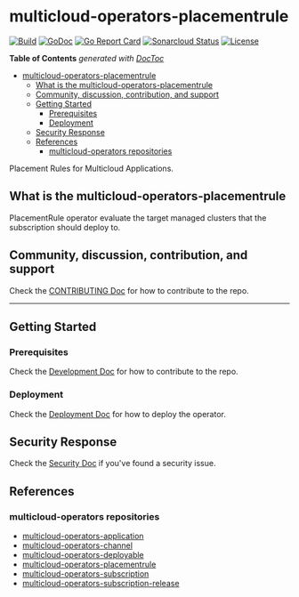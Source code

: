 # multicloud-operators-placementrule 

[![Build](https://api.travis-ci.com/stolostron/multicloud-operators-placementrule.svg?branch=main)](https://api.travis-ci.com/stolostron/multicloud-operators-placementrule.svg?branch=main)
[![GoDoc](https://godoc.org/github.com/stolostron/multicloud-operators-placementrule?status.svg)](https://godoc.org/github.com/stolostron/multicloud-operators-placementrule)
[![Go Report Card](https://goreportcard.com/badge/github.com/stolostron/multicloud-operators-placementrule)](https://goreportcard.com/report/github.com/stolostron/multicloud-operators-placementrule)
[![Sonarcloud Status](https://sonarcloud.io/api/project_badges/measure?project=open-cluster-management_multicloud-operators-placementrule&metric=coverage)](https://sonarcloud.io/api/project_badges/measure?project=open-cluster-management_multicloud-operators-placementrule&metric=coverage)
[![License](https://img.shields.io/:license-apache-blue.svg)](http://www.apache.org/licenses/LICENSE-2.0.html)

<!-- START doctoc generated TOC please keep comment here to allow auto update -->
<!-- DON'T EDIT THIS SECTION, INSTEAD RE-RUN doctoc TO UPDATE -->
**Table of Contents**  *generated with [DocToc](https://github.com/thlorenz/doctoc)*

- [multicloud-operators-placementrule](#multicloud-operators-placementrule)
    - [What is the multicloud-operators-placementrule](#what-is-the-multicloud-operators-placementrule)
    - [Community, discussion, contribution, and support](#community-discussion-contribution-and-support)
    - [Getting Started](#getting-started)
        - [Prerequisites](#prerequisites)
        - [Deployment](#deployment)
    - [Security Response](#security-response)
    - [References](#references)
        - [multicloud-operators repositories](#multicloud-operators-repositories)

<!-- END doctoc generated TOC please keep comment here to allow auto update -->

Placement Rules for Multicloud Applications. 

## What is the multicloud-operators-placementrule

PlacementRule operator evaluate the target managed clusters that the subscription should deploy to.

## Community, discussion, contribution, and support

Check the [CONTRIBUTING Doc](CONTRIBUTING.md) for how to contribute to the repo.

------

## Getting Started

### Prerequisites

Check the [Development Doc](docs/development.md) for how to contribute to the repo.

### Deployment

Check the [Deployment Doc](docs/deployment.md) for how to deploy the operator.

## Security Response

Check the [Security Doc](SECURITY.md) if you've found a security issue.

## References

### multicloud-operators repositories

- [multicloud-operators-application](https://github.com/stolostron/multicloud-operators-application)
- [multicloud-operators-channel](https://github.com/stolostron/multicloud-operators-channel)
- [multicloud-operators-deployable](https://github.com/stolostron/multicloud-operators-deployable)
- [multicloud-operators-placementrule](https://github.com/stolostron/multicloud-operators-placementrule)
- [multicloud-operators-subscription](https://github.com/stolostron/multicloud-operators-subscription)
- [multicloud-operators-subscription-release](https://github.com/stolostron/multicloud-operators-subscription-release)
